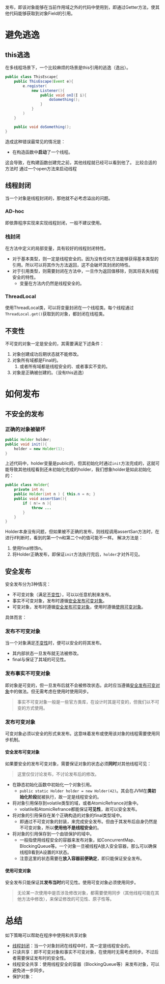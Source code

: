 发布，即该对象能够在当前作用域之外的代码中使用到，即通过Getter方法，使其他代码能够获取到对象Field的引用。

# 避免逃逸

## this逃逸

在多线程场景下，一个比较麻烦的场景是this引用的逃逸（逸出）。

```java
public class ThisEscape{
	public ThisEscape(Event e){
		e.register(
			new Listener(){
				public void onI(I i){
					doSomething();
				}
			}
		)
	}

	public void doSomething();
}
```

造成这种错误最常见的情况是：
- 在构造函数中**启动**了一个线程。

这会导致，在构建函数创建完之前，其他线程就已经可以看到他了。
比较合适的方法时 通过一个open方法来启动线程

## 线程封闭
当一个对象是线程封闭的，那他就不必考虑溢出的问题。
### AD-hoc
即依靠程序实现来实现线程封闭，一般不建议使用。
### 栈封闭
在方法中定义的局部变量，具有较好的线程封闭特性。
- 对于基本类型，则一定是线程安全的。因为没有任何方法能够获得基本类型的引用。所以可以将其作为方法返回，这不会破坏其封闭的特性。
- 对于引用类型，则需要封闭在方法中，一旦作为返回值移除，则其将丢失线程安全的特性。
	- 变量在方法内仍然是线程安全的。
### ThreadLocal
使用ThreadLocal类，可以将变量封闭在一个线程类。每个线程通过`ThreadLocal.get()`获取到的对象，都封闭在线程类。

## 不变性
不可变的对象一定是安全的，其需要满足下述条件：
1. 对象创建成功后期状态就不能修改。
2. 对象所有域都是Final的。
	1. 或者所有域都是线程安全的、或者事实不变的。
3. 对象是正确被创建的。（没有this逃逸）


# 如何发布
## 不安全的发布

### 正确的对象被破坏
```java
public Holder holder;
public void init(){
	holder = new Holder(1);
}
```
上述代码中，holder变量是public的，但其初始化时通过`init`方法完成的，这就可能导致其他线程看到还未初始化完成的holder，我们想象holder是如此初始化的：
```java
public class Holder{
	private int n;
	public Holder(int n ) { this.n = n; }
	public void assertSan(){
		if ( n!= n ){
			throw ...
		}
	}
}
```
Holder本身没有问题，但如果被不正确的发布，则线程调用assertSan方法时，在进行if判断时，看到的第一个n和第二个n的值可能不一样。
解决方法是：
1. 使用final修饰n。
2. 将Holder正确发布，即保证`init`方法执行完后，`holder`才对外可见。

## 安全发布
安全发布分为3种情况：
- 不可变对象（满足[不变性](发布与逃逸.md#不变性)），可以以任意机制来发布。
- 事实不可变对象，发布时遵循[安全发布可变对象](发布与逃逸.md#安全发布可变对象)。
- 可变对象，发布时遵循[安全发布可变对象](发布与逃逸.md#安全发布可变对象)，使用时遵循[使用可变对象](发布与逃逸.md#使用可变对象)。

具体而言：
### 发布不可变对象
当一个对象满足[不变性](发布与逃逸.md#不变性)时，便可以安全的将其发布。
- 其内部状态一旦发布就无法被修改。
- final与保证了其域的可见性。

### 发布事实不可变对象
即对象是可变的，但一旦发布后就不会被修改状态。此时应当遵循[安全发布可变对象](发布与逃逸.md#安全发布可变对象)中的做法。但无需考虑在使用时使用同步。
> 事实不可变对象一般是一些官方类库，在设计时其是可变的，但我们以不可变的方式使用。

### 发布可变对象
可变对象必须以安全的形式来发布。这意味着发布或使用该对象的线程需要使用同步机制。
#### 安全发布可变对象
如果要安全的发布可变对象，需要保证对象的状态必须**同时**对其他线程可见：
> 这里仅仅讨论发布，不讨论发布后的修改。
- 在静态初始化函数中初始化一个对象引用。
	- `public static Holder holder = new Holder(42)`。其会在JVM在**类初始化阶段**就被执行，故一定是线程安全的。
- 将对象引用保存到volatile类型的域，或者AtomicRefrance对象中。
	- volatile和AtomicRefrance都能保证**可见性**，故可以安全发布。
- 将对象的引用保存在某个正确构造的对象的final类型域中。
	- 即通过不可变对象的封装，来完成安全发布。但由于其发布后自身仍然是不可变对象，所以**使用他不是线程安全**的。
- 将对象的引用保存到一个由锁保护的域中。
	- 一般指使用线程安全的容器来发布对象，如ConcurrentMap、BlockingQueue等。一个对象一旦被线程A放入安全容器，那么可以确保线程B看到A设置的X状态。
	- 注意这里的状态需要在**放入容器前便确定**，即只能保证安全发布。

#### 使用可变对象
安全发布只能保证其**发布当时**的可见性。使用可变对象必须使用同步。
> 无论某一次使用中是否涉及修改对象，都需要使用同步（其他线程可能在其他方法中修改），来保证修改的可见性、原子性等。





# 总结
如下策略可以帮助在程序中使用和共享对象

- [线程封闭](发布与逃逸.md#线程封闭)：当一个对象封闭在线程中时，其一定是线程安全的。
- 只读共享：即不可变对象和事实不可变对象，在使用时无需考虑同步。不过后者需要保证发布时的安全性。
- 线程安全共享：使用线程安全的容器（BlockingQueue等）来发布对象，可以避免进一步同步。
- 保护对象：